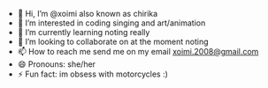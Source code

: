 - 👋 Hi, I’m @xoimi also known as chirika
- 👀 I’m interested in coding singing and art/animation
- 🌱 I’m currently learning noting really 
- 💞️ I’m looking to collaborate on at the moment noting
- 📫 How to reach me send me on my email xoimi.2008@gmail.com
- 😄 Pronouns: she/her
- ⚡ Fun fact: im obsess with motorcycles :)

<!---
xoimi/xoimi is a ✨ special ✨ repository because its `README.md` (this file) appears on your GitHub profile.
You can click the Preview link to take a look at your changes.
--->

